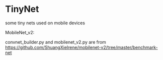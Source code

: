 # TinyNet
some tiny nets used on mobile devices

MobileNet_v2:

convnet_builder.py and mobilenet_v2.py are from https://github.com/ShuangXieIrene/mobilenet-v2/tree/master/benchmark-net
